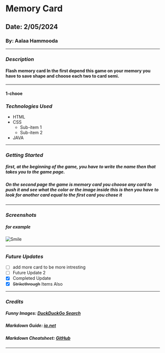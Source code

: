 # Memory Card

## Date: 2/05/2024

### By: Aalaa Hammooda

***

### ***Description***
#### Flash memory card In the first depend this game on your memory you have to save shape and choose each two to card semi.
***

#### 1-chooe

### ***Technologies Used***
* HTML
* CSS
  * Sub-item 1
  * Sub-item 2
* JAVA
***

### ***Getting Started***

##### first, at the beginning of the game, you have to write the name then that takes you to the game page.
##### On the second page the game is memory card you choose any card to push it and see what the color or the image inside this is then you have to look for another card equal to the first card you chose it 

***

### ***Screenshots***

#####  for example
![Smile](https://external-content.duckduckgo.com/iu/?u=https%3A%2F%2Ftse1.mm.bing.net%2Fth%3Fid%3DOIP.7Xeziib9pe_JIV9_xz3X-AHaE8%26pid%3DApi&f=1&ipt=9d100d9def06470f47310232fabd327f323ae3fb93663f08b9b423cd5cc1a5a4&ipo=images)


***

### ***Future Updates***

- [ ] add more card to be more intresting
- [ ] Future Update 2
- [x] Completed Update
- [x] ~~Strikethrough~~ Items Also
***

### ***Credits***

##### Funny Images: [DuckDuckGo Search](http://www.duckduckgo.com)

##### Markdown Guide: [ia.net](https://ia.net/writer/support/general/markdown-guide)

##### Markdown Cheatsheet: [GitHub](https://guides.github.com/pdfs/markdown-cheatsheet-online.pdf)
***
